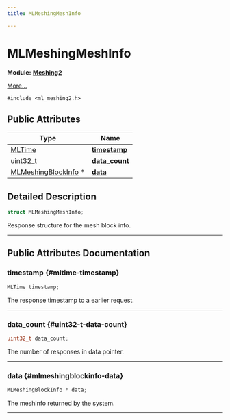 ```yaml
---
title: MLMeshingMeshInfo

---
```


# MLMeshingMeshInfo

**Module:** **[Meshing2](/versioned_docs/version-22-Feb-2023/api-ref/api/Modules/group___meshing2/group___meshing2.md)**



 [More...](#detailed-description)


`#include <ml_meshing2.h>`

## Public Attributes

| Type           | Name           |
| -------------- | -------------- |
| [MLTime](/versioned_docs/version-22-Feb-2023/api-ref/api/Modules/group___common/group___common.md#int64-t-mltime) | **[timestamp](/versioned_docs/version-22-Feb-2023/api-ref/api/Modules/group___meshing2/struct_m_l_meshing_mesh_info.md#mltime-timestamp)**  |
| uint32_t | **[data_count](/versioned_docs/version-22-Feb-2023/api-ref/api/Modules/group___meshing2/struct_m_l_meshing_mesh_info.md#uint32-t-data-count)**  |
| [MLMeshingBlockInfo](/versioned_docs/version-22-Feb-2023/api-ref/api/Modules/group___meshing2/struct_m_l_meshing_block_info.md) * | **[data](/versioned_docs/version-22-Feb-2023/api-ref/api/Modules/group___meshing2/struct_m_l_meshing_mesh_info.md#mlmeshingblockinfo-data)**  |

## Detailed Description

```cpp
struct MLMeshingMeshInfo;
```


Response structure for the mesh block info. 





-----------
## Public Attributes Documentation

### timestamp {#mltime-timestamp}

```cpp
MLTime timestamp;
```


The response timestamp to a earlier request. 





-----------

### data_count {#uint32-t-data-count}

```cpp
uint32_t data_count;
```


The number of responses in data pointer. 





-----------

### data {#mlmeshingblockinfo-data}

```cpp
MLMeshingBlockInfo * data;
```


The meshinfo returned by the system. 





-----------


